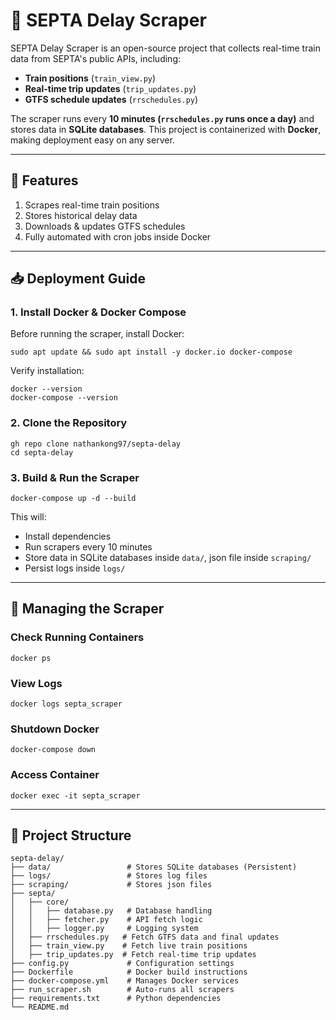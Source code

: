 # 🚆 **SEPTA Delay Scraper**

SEPTA Delay Scraper is an open-source project that collects real-time train data from SEPTA's public APIs, including:
- **Train positions** (`train_view.py`)
- **Real-time trip updates** (`trip_updates.py`)
- **GTFS schedule updates** (`rrschedules.py`)

The scraper runs every **10 minutes (`rrschedules.py` runs once a day)** and stores data in **SQLite databases**.
This project is containerized with **Docker**, making deployment easy on any server.

---

## 🎯 **Features**

1. Scrapes real-time train positions
2. Stores historical delay data
3. Downloads & updates GTFS schedules
4. Fully automated with cron jobs inside Docker

---

## 📥 **Deployment Guide**

### 1. Install Docker & Docker Compose
Before running the scraper, install Docker:
```shell
sudo apt update && sudo apt install -y docker.io docker-compose
```
Verify installation:
```shell
docker --version
docker-compose --version
```
### 2. Clone the Repository
```shell
gh repo clone nathankong97/septa-delay
cd septa-delay
```
### 3. Build & Run the Scraper
```shell
docker-compose up -d --build
```
This will:
- Install dependencies
- Run scrapers every 10 minutes
- Store data in SQLite databases inside `data/`, json file inside `scraping/`
- Persist logs inside `logs/`

---

## 🐳 **Managing the Scraper**
### Check Running Containers
```shell
docker ps
```
### View Logs
```shell
docker logs septa_scraper
```
### Shutdown Docker
```shell
docker-compose down
```
### Access Container
```shell
docker exec -it septa_scraper
```

---

## 📁 **Project Structure**
```text
septa-delay/
├── data/                 # Stores SQLite databases (Persistent)
├── logs/                 # Stores log files
├── scraping/             # Stores json files
├── septa/
│   ├── core/
│   │   ├── database.py   # Database handling
│   │   ├── fetcher.py    # API fetch logic
│   │   ├── logger.py     # Logging system
│   ├── rrschedules.py   # Fetch GTFS data and final updates
│   ├── train_view.py    # Fetch live train positions
│   ├── trip_updates.py  # Fetch real-time trip updates
├── config.py             # Configuration settings
├── Dockerfile            # Docker build instructions
├── docker-compose.yml    # Manages Docker services
├── run_scraper.sh        # Auto-runs all scrapers
├── requirements.txt      # Python dependencies
└── README.md             
```
